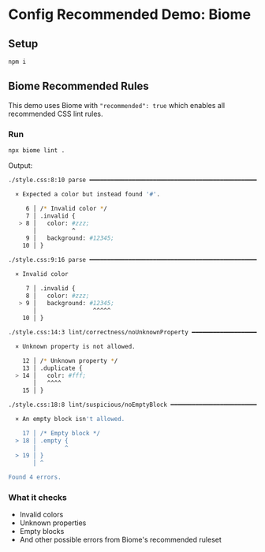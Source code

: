 # Config Recommended Demo: Biome

## Setup

```sh
npm i
```

## Biome Recommended Rules

This demo uses Biome with `"recommended": true` which enables all recommended CSS lint rules.

### Run

```sh
npx biome lint .
```

Output:

```sh
./style.css:8:10 parse ━━━━━━━━━━━━━━━━━━━━━━━━━━━━━━━━━━━━━━━━━━━━━━━━━━━━━━━━━━━━━━━━━━━━━━━━━━━━━

  × Expected a color but instead found '#'.
  
     6 │ /* Invalid color */
     7 │ .invalid {
   > 8 │   color: #zzz;
       │          ^
     9 │   background: #12345;
    10 │ }

./style.css:9:16 parse ━━━━━━━━━━━━━━━━━━━━━━━━━━━━━━━━━━━━━━━━━━━━━━━━━━━━━━━━━━━━━━━━━━━━━━━━━━━━━

  × Invalid color
  
     7 │ .invalid {
     8 │   color: #zzz;
   > 9 │   background: #12345;
       │                ^^^^^
    10 │ }

./style.css:14:3 lint/correctness/noUnknownProperty ━━━━━━━━━━━━━━━━━━━━━━━━━━━━━━━━━━━━━━━━━━━━━━━━

  × Unknown property is not allowed.
  
    12 │ /* Unknown property */
    13 │ .duplicate {
  > 14 │   colr: #fff;
       │   ^^^^
    15 │ }

./style.css:18:8 lint/suspicious/noEmptyBlock ━━━━━━━━━━━━━━━━━━━━━━━━━━━━━━━━━━━━━━━━━━━━━━━━━━━━━━

  × An empty block isn't allowed.
  
    17 │ /* Empty block */
  > 18 │ .empty {
       │        ^
  > 19 │ }
       │ ^

Found 4 errors.
```

### What it checks

- Invalid colors
- Unknown properties
- Empty blocks
- And other possible errors from Biome's recommended ruleset
